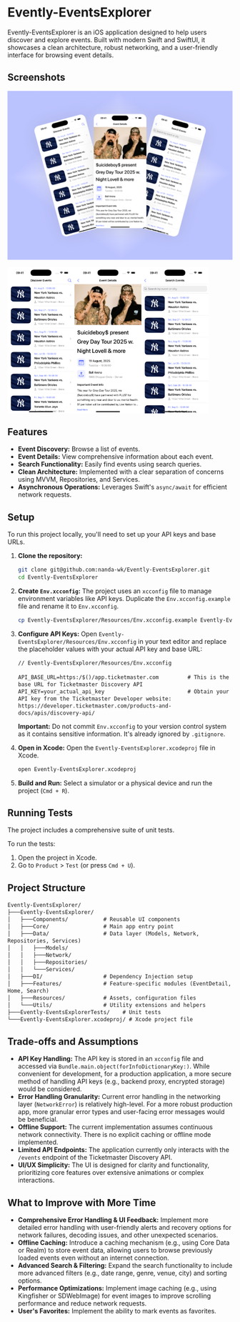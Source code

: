 # Evently-EventsExplorer

Evently-EventsExplorer is an iOS application designed to help users discover and explore events. Built with modern Swift and SwiftUI, it showcases a clean architecture, robust networking, and a user-friendly interface for browsing event details.

## Screenshots

![Screen Shot](images/image.png)

<div style="display: flex;">
    <img src="./images/home.png" width="150" />
    <img src="./images/details.png" width="150" />
    <img src="./images/search.png" width="150" />
</div>

## Features

*   **Event Discovery:** Browse a list of events.
*   **Event Details:** View comprehensive information about each event.
*   **Search Functionality:** Easily find events using search queries.
*   **Clean Architecture:** Implemented with a clear separation of concerns using MVVM, Repositories, and Services.
*   **Asynchronous Operations:** Leverages Swift's `async/await` for efficient network requests.

## Setup

To run this project locally, you'll need to set up your API keys and base URLs.

1.  **Clone the repository:**
    ```bash
    git clone git@github.com:nanda-wk/Evently-EventsExplorer.git
    cd Evently-EventsExplorer
    ```

2.  **Create `Env.xcconfig`:**
    The project uses an `xcconfig` file to manage environment variables like API keys.
    Duplicate the `Env.xcconfig.example` file and rename it to `Env.xcconfig`.

    ```bash
    cp Evently-EventsExplorer/Resources/Env.xcconfig.example Evently-EventsExplorer/Resources/Env.xcconfig
    ```

3.  **Configure API Keys:**
    Open `Evently-EventsExplorer/Resources/Env.xcconfig` in your text editor and replace the placeholder values with your actual API key and base URL:

    ```
    // Evently-EventsExplorer/Resources/Env.xcconfig

    API_BASE_URL=https:/$()/app.ticketmaster.com         # This is the base URL for Ticketmaster Discovery API
    API_KEY=your_actual_api_key                          # Obtain your API key from the Ticketmaster Developer website: https://developer.ticketmaster.com/products-and-docs/apis/discovery-api/
    ```
    **Important:** Do not commit `Env.xcconfig` to your version control system as it contains sensitive information. It's already ignored by `.gitignore`.

4.  **Open in Xcode:**
    Open the `Evently-EventsExplorer.xcodeproj` file in Xcode.

    ```bash
    open Evently-EventsExplorer.xcodeproj
    ```

5.  **Build and Run:**
    Select a simulator or a physical device and run the project (`Cmd + R`).

## Running Tests

The project includes a comprehensive suite of unit tests.

To run the tests:

1.  Open the project in Xcode.
2.  Go to `Product` > `Test` (or press `Cmd + U`).

## Project Structure

```
Evently-EventsExplorer/
├───Evently-EventsExplorer/
│   ├───Components/           # Reusable UI components
│   ├───Core/                 # Main app entry point
│   ├───Data/                 # Data layer (Models, Network, Repositories, Services)
│   │   ├───Models/
│   │   ├───Network/
│   │   ├───Repositories/
│   │   └───Services/
│   ├───DI/                   # Dependency Injection setup
│   ├───Features/             # Feature-specific modules (EventDetail, Home, Search)
│   ├───Resources/            # Assets, configuration files
│   └───Utils/                # Utility extensions and helpers
├───Evently-EventsExplorerTests/    # Unit tests
└───Evently-EventsExplorer.xcodeproj/ # Xcode project file
```

## Trade-offs and Assumptions

*   **API Key Handling:** The API key is stored in an `xcconfig` file and accessed via `Bundle.main.object(forInfoDictionaryKey:)`. While convenient for development, for a production application, a more secure method of handling API keys (e.g., backend proxy, encrypted storage) would be considered.
*   **Error Handling Granularity:** Current error handling in the networking layer (`NetworkError`) is relatively high-level. For a more robust production app, more granular error types and user-facing error messages would be beneficial.
*   **Offline Support:** The current implementation assumes continuous network connectivity. There is no explicit caching or offline mode implemented.
*   **Limited API Endpoints:** The application currently only interacts with the `/events` endpoint of the Ticketmaster Discovery API.
*   **UI/UX Simplicity:** The UI is designed for clarity and functionality, prioritizing core features over extensive animations or complex interactions.

## What to Improve with More Time

*   **Comprehensive Error Handling & UI Feedback:** Implement more detailed error handling with user-friendly alerts and recovery options for network failures, decoding issues, and other unexpected scenarios.
*   **Offline Caching:** Introduce a caching mechanism (e.g., using Core Data or Realm) to store event data, allowing users to browse previously loaded events even without an internet connection.
*   **Advanced Search & Filtering:** Expand the search functionality to include more advanced filters (e.g., date range, genre, venue, city) and sorting options.
*   **Performance Optimizations:** Implement image caching (e.g., using Kingfisher or SDWebImage) for event images to improve scrolling performance and reduce network requests.
*   **User's Favorites:** Implement the ability to mark events as favorites.


